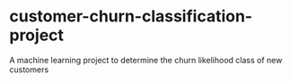 # customer-churn-classification-project
A machine learning project to determine the churn likelihood class of new customers
